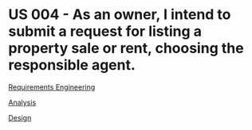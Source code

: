 # US 004 - As an owner, I intend to submit a request for listing a property sale or rent, choosing the responsible agent.

[Requirements Engineering](01.requirements-engineering/Readme.md)

[Analysis](02.analysis/Readme.md)

[Design](03.design/Readme.md)

